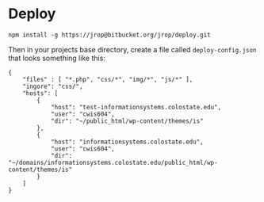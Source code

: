 # Deploy

`npm install -g https://jrop@bitbucket.org/jrop/deploy.git`

Then in your projects base directory, create a file called `deploy-config.json` that looks something like this:

```
{
	"files" : [ "*.php", "css/*", "img/*", "js/*" ],
	"ingore": "css/",
	"hosts": [
		{
			"host": "test-informationsystems.colostate.edu",
			"user": "cwis604",
			"dir": "~/public_html/wp-content/themes/is"
		},
		{
			"host": "informationsystems.colostate.edu",
			"user": "cwis604",
			"dir": "~/domains/informationsystems.colostate.edu/public_html/wp-content/themes/is"
		}
	]
}
```
